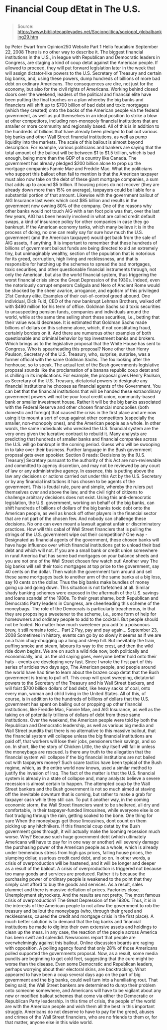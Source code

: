 # Financial Coup dEtat in The U.S.

> Source: https://www.bibliotecapleyades.net/Sociopolitica/sociopol_globalbanking29.htm

by Peter Ewart
from
Opinion250 Website
Part 1 Hello feudalism
September 22, 2008
There is no other way to describe it. The biggest financial institutions in
the U.S., in league with Republican and Democratic leaders in Congress, are
staging a kind of coup detat against the American people.
If allowed to proceed, they will put forward legislation later in the week
that will assign dictator-like powers to the U.S. Secretary of Treasury and
certain big banks, and, using these powers, dump hundreds of billions of
more bad debt on ordinary Americans. The consequences are dire, not just for
the economy, but also for the civil rights of Americans.
Working behind closed doors over the weekend, leaders of the political and
financial elite have been putting the final touches on a plan whereby the
big banks and financiers will shift up to $700 billion of bad debt
and toxic mortgages (which they created) onto the backs of the
American people via the federal government, as well as put themselves in an
ideal position to strike a blow at other competitors, including non-monopoly
financial institutions that are smaller or more community and regionally
based.
All of this is in addition to the hundreds of billions that have already
been pledged to bail out various big banks and other Wall Street financial
institutions, as well as pump liquidity into the markets. The scale of this
bailout is almost beyond description.
For example, various politicians and bankers are saying that the total
amount of the bailout will be between $1 to $1.5 trillion, which is bad
enough, being more than the GDP of a country like Canada. The government has
already pledged $200 billion alone to prop up the mortgage companies
Fannie Mae and Freddie Mac.
What the politicians who support this bailout
often fail to mention is that the American taxpayer must also now
take on the debt of these giant mortgage companies, a sum that adds up to
around $5 trillion. If housing prices do not recover (they are already down
more than 15% on average), taxpayers could be liable for a substantial
portion of that amount.
Likewise with the government bailout of AIG Insurance last week which
cost $85 billion and results in the government now owning 80% of the
company. One of the reasons why other banks would not touch AIG with a ten
foot pole was that, over the last few years, AIG has been heavily involved
in what are called credit default swaps, a kind of insurance policy for
other companies in case they go bankrupt. If the American economy tanks,
which many believe it is in the process of doing, no one can really say for
sure how much the U.S. government (and the American taxpayer) would get back
from the sale of AIG assets, if anything.
It is important to remember that these hundreds of billions of
government bailout funds are being directed to aid an extremely tiny, but
unimaginably wealthy, section of the population that is notorious for
its greed, corruption, high living and recklessness, and that is responsible
for hatching up the schemes to spread the bad mortgages, toxic securities,
and other questionable financial instruments through, not only the American,
but also the world financial system, thus triggering the worst financial
crisis since the Great Depression of the 1930s.
Indeed, even the notoriously corrupt emperors
Caligula and Nero of Ancient Rome would be shocked by the
sheer avarice, arrogance, and egotism of this privileged 21st Century elite.
Examples of their out-of-control greed abound.
One individual, Dick Fuld, CEO of the now
bankrupt Lehman Brothers, walked off with $490 million for his term
of office. Goldman Sachs sold toxic securities to unsuspecting
pension funds, companies and individuals around the world, while at the same
time selling short these securities, i.e., betting that their value would
decrease. It is estimated that Goldman Sachs made billions of dollars on
this scheme alone, which, if not constituting fraud, certainly borders on
it.
And there are numerous other examples of both
questionable and criminal behavior by top investment banks and brokers.
Which brings us to the legislative proposal that the White House has sent to
Congress.
Who is spearheading this proposal?
None other than Henry Paulson,
Secretary of the U.S. Treasury, who, surprise, surprise, was a former
official with the same Goldman Sachs. The fox looking after the
henhouse, so to speak.
The actual text of the Bush governments legislative proposal sounds
like the proclamation of a banana republic coup detat and is chilling in
its implications. For example, the proposal gives Henry Paulson, as
Secretary of the U.S. Treasury, dictatorial powers to designate any
financial institutions he chooses as financial agents of the Government.
You can bet that the financial institutions that will be handed these
extraordinary government powers will not be your local credit union,
community-based bank or smaller investment house. Rather it will be the big
banks associated with
the Federal Reserve and other chosen
financial monopolies (both domestic and foreign) that caused the crisis in
the first place and are now using it to mount a sort of coup against other
competitors (especially the smaller, non-monopoly ones), and the American
people as a whole.
In other words, the same individuals who wrecked the U.S. financial system
are the very ones given the lucrative contract to rebuild it. Many
analysts are predicting that hundreds of smaller banks and financial
companies across the U.S. will go bankrupt in the coming period. Guess who
will be swooping in to take over their business.
Further language in the Bush government proposal gets even spookier.
Section 8 reads:
Decisions by the [U.S. Treasury] Secretary
pursuant to the authority of this Act are non-reviewable and committed
to agency discretion, and may not be reviewed by any court of law or any
administrative agency.
In essence, this is putting above the law any
decisions or actions carried out under this Act by the U.S. Secretary or by
any financial institutions it has chosen to be agents of the government.
This is feudal rule, pure and simple, whereby the rulers put
themselves over and above the law, and the civil right of citizens to
challenge arbitrary decisions does not exist.
Using this anti-democratic legislation, the U.S. government, working on
behalf of the big banks, can shift hundreds of billions of dollars of the
big banks toxic debt onto the American people, as well as knock off other
players in the financial sector that are not part of the chosen few. And
nobody can challenge these decisions. No one can even mount a lawsuit
against unfair or discriminatory practices.
How will this cabal of Wall Street financiers that is pulling the
strings of the U.S. government wipe out their competition?
One way - Designated as financial agents of
the government, these chosen banks will have huge influence over which
financial institutions get to unload their bad debt and which will not. If
you are a small bank or credit union somewhere in rural America that has
some bad mortgages on your balance sheets and you are not one of the Wall
Street chosen few watch out!
Another way The big banks will sell their toxic mortgages at top
price to the government, say 40 cents on the dollar. Then watch the
government turn around and sell these same mortgages back to another arm of
the same banks at a big loss, say 10 cents on the dollar. Thus the big banks
make bundles of money going up and going down.
This situation is not farfetched at all.
Similar shady banking schemes were
exposed in the aftermath of the U.S. savings and loans scandal of the 1980s.
To their great shame, both Republican and Democratic Party leaders
in Congress, are cheerleading this scheme of the moneybags. The role of
the Democrats is particularly treacherous, in that they are proposing a
sweetener to the scheme, i.e., some form of help for homeowners and
ordinary people to add to the cocktail.
But people should not be fooled.
No matter how much sweetener you add to a
poisonous brew, it still remains toxic...
Part 2 Pay, pay and pay again...
September 23, 2008
Sometimes in history, events can go by so slowly it seems as if we are on a
train chug-chugging up a long and steep hill. But inevitably the train,
puffing smoke and steam, labours its way to the crest, and then
the wild
ride down begins.
We are on such a wild ride now, both politically and economically, and, as
the old saying goes, everyone better hold onto their hats - events are
developing very fast.
Since I wrote the first part of this series of articles two days ago, The
American people, and people around the world have had time to learn
about the brazen coup detat that the Bush government is
trying to pull off. This coup will grant sweeping, dictatorial powers to the
Secretary of the Treasury and his Wall Street backers, and will foist $700
billion dollars of bad debt, like heavy sacks of coal, onto every man, woman
and child living in the United States.
All of this, of course, is in addition to the hundreds of billions of
dollars that the U.S. government has spent on bailing out or propping up
other financial institutions, like Freddie Mac, Fannie Mae,
and AIG Insurance, as well as the taking on of potentially trillions
of dollars of debt from these same institutions.
Over the weekend, the American people were told by both the Republican and
Democratic leadership, as well as various big media and Wall Street pundits
that there is no alternative to this massive bailout, that the financial
system will collapse unless the big financial institutions are paid off,
that workers will lose their jobs, pensioners their savings, and so on. In
short, like the story of Chicken Little, the sky itself will fall
in unless the moneybags are rescued.
Is there any truth to the allegation that the financial system will collapse
if the big financial institutions are not bailed out with taxpayers money?
Such scare tactics have been typical of the Bush regime, which, as
the entire world now knows, used a similar method to justify the invasion of
Iraq.
The fact of the matter is that the U.S. financial system is already in a
state of collapse and, many analysts believe a severe recession is
almost certain to happen. The attempted coup by the Wall Street bankers
and the Bush government is not so much aimed at staving off the inevitable
downturn that is coming, but rather to make a grab for taxpayer cash while
they still can.
To put it another way, in the coming economic storm, the Wall Street
financiers want to be sheltered, all dry and comfortable, in their
taxpayer-funded limousines, while everyone else is on foot trudging through
the rain, getting soaked to the bone.
One thing for sure When the moneybags get
those limousines, dont count on them picking up any hitchhikers.
If this financial coup detat by the Bush government goes through,
it will actually make the looming recession much worse.
Why?
Because such huge government debt (which
ultimately Americans will have to pay for in one way or another) will
severely damage the purchasing power of the American people as a whole,
which is already under tremendous stress from high gas prices, falling house
prices, the slumping dollar, usurious credit card debt, and so on.
In other words, a crisis of overproduction will be hastened, and it will
be longer and deeper as a result of the bailout. A crisis of overproduction
is triggered not because too many goods and services are produced. Rather it
is because the purchasing power of ordinary people is weakened to the point
that they simply cant afford to buy the goods and services.
As a result, sales plummet and there is massive
deflation of prices. Factories close. Unemployment skyrockets. And the
results are not pretty.
The most famous crisis of overproduction? The
Great Depression of the 1930s.
Thus, it is in the interests of the American people to not allow the
government to rob the treasury and bailout the moneybags (who, through their
greed and recklessness, caused the credit and mortgage crisis in the first
place). A much better solution is to demand that the big banks and
financial institutions be made to dig into their own extensive assets and
holdings to clean up the mess.
In any case, the reaction of the people across America has been swift and
splendid. Newsrooms report that people are overwhelmingly against this
bailout. Online discussion boards are raging with opposition. A polling
agency found that only 28% of those Americans polled supported the
governments proposal.
Now, as a result, some media pundits are beginning to get cold feet,
suggesting that the cure might be worse than the disease. Even some
Democratic and Republican leaders, perhaps worrying about their electoral
skins, are backtracking. What appeared to have been a coup several days
ago on the part of big government and the big banks, could well turn into a
humiliating rout.
That being said, the Wall Street bankers are determined to dump their
problem onto someone somewhere, and Americans will have to be vigilant
about any new or modified bailout schemes that come via either the
Democratic or Republican Party leadership.
In this time of crisis, the people of the world are with the American people
and wish them all the best in this important struggle.
Americans do not deserve to have to pay for the
greed, abuses and crimes of the Wall Street financiers, who are no
friends to them or, for that matter, anyone else in this wide world.
